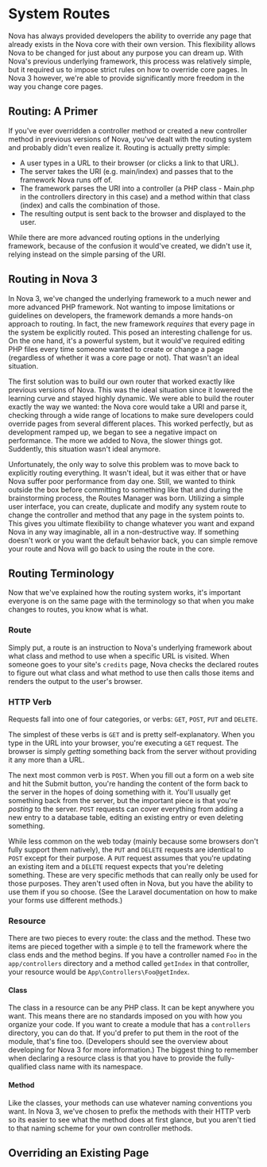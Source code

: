 # System Routes

Nova has always provided developers the ability to override any page that already exists in the Nova core with their own version. This flexibility allows Nova to be changed for just about any purpose you can dream up. With Nova's previous underlying framework, this process was relatively simple, but it required us to impose strict rules on how to override core pages. In Nova 3 however, we're able to provide significantly more freedom in the way you change core pages.

## Routing: A Primer

If you've ever overridden a controller method or created a new controller method in previous versions of Nova, you've dealt with the routing system and probably didn't even realize it. Routing is actually pretty simple:

- A user types in a URL to their browser (or clicks a link to that URL).
- The server takes the URI (e.g. main/index) and passes that to the framework Nova runs off of.
- The framework parses the URI into a controller (a PHP class - Main.php in the controllers directory in this case) and a method within that class (index) and calls the combination of those.
- The resulting output is sent back to the browser and displayed to the user.

While there are more advanced routing options in the underlying framework, because of the confusion it would've created, we didn't use it, relying instead on the simple parsing of the URI.

## Routing in Nova 3

In Nova 3, we've changed the underlying framework to a much newer and more advanced PHP framework. Not wanting to impose limitations or guidelines on developers, the framework demands a more hands-on approach to routing. In fact, the new framework _requires_ that every page in the system be explicitly routed. This posed an interesting challenge for us. On the one hand, it's a powerful system, but it would've required editing PHP files every time someone wanted to create or change a page (regardless of whether it was a core page or not). That wasn't an ideal situation.

The first solution was to build our own router that worked exactly like previous versions of Nova. This was the ideal situation since it lowered the learning curve and stayed highly dynamic. We were able to build the router exactly the way we wanted: the Nova core would take a URI and parse it, checking through a wide range of locations to make sure developers could override pages from several different places. This worked perfectly, but as development ramped up, we began to see a negative impact on performance. The more we added to Nova, the slower things got. Suddently, this situation wasn't ideal anymore.

Unfortunately, the only way to solve this problem was to move back to explicitly routing everything. It wasn't ideal, but it was either that or have Nova suffer poor performance from day one. Still, we wanted to think outside the box before committing to something like that and during the brainstorming process, the Routes Manager was born. Utilizing a simple user interface, you can create, duplicate and modify any system route to change the controller and method that any page in the system points to. This gives you ultimate flexibility to change whatever you want and expand Nova in any way imaginable, all in a non-destructive way. If something doesn't work or you want the default behavior back, you can simple remove your route and Nova will go back to using the route in the core.

## Routing Terminology

Now that we've explained how the routing system works, it's important everyone is on the same page with the terminology so that when you make changes to routes, you know what is what.

### Route

Simply put, a route is an instruction to Nova's underlying framework about what class and method to use when a specific URL is visited. When someone goes to your site's `credits` page, Nova checks the declared routes to figure out what class and what method to use then calls those items and renders the output to the user's browser.

### HTTP Verb

Requests fall into one of four categories, or verbs: `GET`, `POST`, `PUT` and `DELETE`.

The simplest of these verbs is `GET` and is pretty self-explanatory. When you type in the URL into your browser, you're executing a `GET` request. The browser is simply _getting_ something back from the server without providing it any more than a URL.

The next most common verb is `POST`. When you fill out a form on a web site and hit the Submit button, you're handing the content of the form back to the server in the hopes of doing something with it. You'll usually get something back from the server, but the important piece is that you're _posting_ to the server. `POST` requests can cover everything from adding a new entry to a database table, editing an existing entry or even deleting something.

While less common on the web today (mainly because some browsers don't fully support them natively), the `PUT` and `DELETE` requests are identical to `POST` except for their purpose. A `PUT` request assumes that you're updating an existing item and a `DELETE` request expects that you're deleting something. These are very specific methods that can really only be used for those purposes. They aren't used often in Nova, but you have the ability to use them if you so choose. (See the Laravel documentation on how to make your forms use different methods.)

### Resource

There are two pieces to every route: the class and the method. These two items are pieced together with a simple `@` to tell the framework where the class ends and the method begins. If you have a controller named `Foo` in the `app/controllers` directory and a method called `getIndex` in that controller, your resource would be `App\Controllers\Foo@getIndex`.

#### Class

The class in a resource can be any PHP class. It can be kept anywhere you want. This means there are no standards imposed on you with how you organize your code. If you want to create a module that has a `controllers` directory, you can do that. If you'd prefer to put them in the root of the module, that's fine too. (Developers should see the overview about developing for Nova 3 for more information.) The biggest thing to remember when declaring a resource class is that you have to provide the fully-qualified class name with its namespace.

#### Method

Like the classes, your methods can use whatever naming conventions you want. In Nova 3, we've chosen to prefix the methods with their HTTP verb so its easier to see what the method does at first glance, but you aren't tied to that naming scheme for your own controller methods.

## Overriding an Existing Page